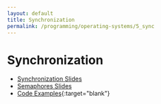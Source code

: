 ```yaml
---
layout: default
title: Synchronization
permalink: /programming/operating-systems/5_sync
---
```


# Synchronization

* [Synchronization Slides](https://raw.githubusercontent.com/cstopics/cstopics/gh-pages/assets/docs/os/slide5_synchonization.pdf)
* [Semaphores Slides](https://raw.githubusercontent.com/cstopics/cstopics/gh-pages/assets/docs/os/slide5_semaforos.pdf)
* [Code Examples](https://github.com/cstopics/cstopics/tree/gh-pages/assets/code/os/sync){:target="blank"}
